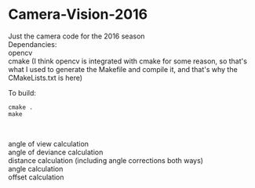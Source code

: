 # Camera-Vision-2016
Just the camera code for the 2016 season<br>
Dependancies:<br>
opencv<br>
cmake (I think opencv is integrated with cmake for some reason, so that's what I used to generate the Makefile and compile it, and that's why the CMakeLists.txt is here)<br>

To build:<br>
```
cmake .
make
```
<br>

angle of view calculation<br>
angle of deviance calculation<br>
distance calculation (including angle corrections both ways)<br>
angle calculation<br>
offset calculation<br>